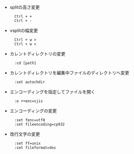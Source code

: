 * splitの高さ変更

        Ctrl + +
        Ctrl + -

* vsplitの幅変更

        Ctrl + w >
        Ctrl + w <

* カレントディレクトリの変更

        :cd [path]

* カレントディレクトリを編集中ファイルのディレクトリへ変更

        :set autochdir

* エンコーディングを指定してファイルを開く

        :e ++enc=sjis

* エンコーディングの変更

        :set fenc=utf8
        :set fileencoding=cp932

* 改行文字の変更

        :set ff=unix
        :set fileformat=dos


